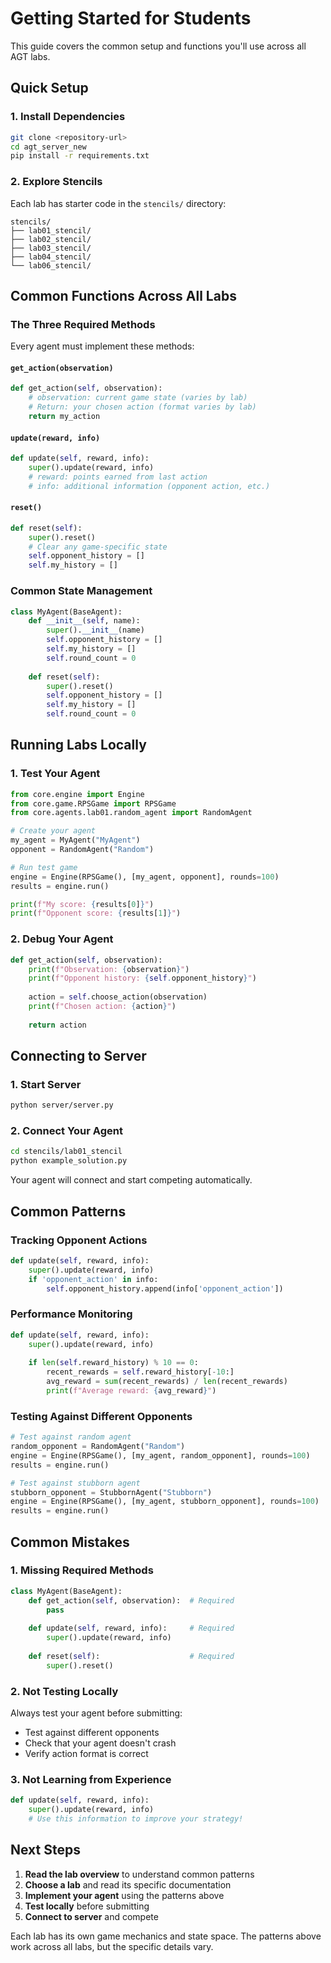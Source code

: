 # Getting Started for Students

This guide covers the common setup and functions you'll use across all AGT labs.

## Quick Setup

### 1. Install Dependencies
```bash
git clone <repository-url>
cd agt_server_new
pip install -r requirements.txt
```

### 2. Explore Stencils
Each lab has starter code in the `stencils/` directory:
```
stencils/
├── lab01_stencil/
├── lab02_stencil/
├── lab03_stencil/
├── lab04_stencil/
└── lab06_stencil/
```

## Common Functions Across All Labs

### The Three Required Methods

Every agent must implement these methods:

#### `get_action(observation)`
```python
def get_action(self, observation):
    # observation: current game state (varies by lab)
    # Return: your chosen action (format varies by lab)
    return my_action
```

#### `update(reward, info)`
```python
def update(self, reward, info):
    super().update(reward, info)
    # reward: points earned from last action
    # info: additional information (opponent action, etc.)
```

#### `reset()`
```python
def reset(self):
    super().reset()
    # Clear any game-specific state
    self.opponent_history = []
    self.my_history = []
```

### Common State Management

```python
class MyAgent(BaseAgent):
    def __init__(self, name):
        super().__init__(name)
        self.opponent_history = []
        self.my_history = []
        self.round_count = 0
    
    def reset(self):
        super().reset()
        self.opponent_history = []
        self.my_history = []
        self.round_count = 0
```

## Running Labs Locally

### 1. Test Your Agent
```python
from core.engine import Engine
from core.game.RPSGame import RPSGame
from core.agents.lab01.random_agent import RandomAgent

# Create your agent
my_agent = MyAgent("MyAgent")
opponent = RandomAgent("Random")

# Run test game
engine = Engine(RPSGame(), [my_agent, opponent], rounds=100)
results = engine.run()

print(f"My score: {results[0]}")
print(f"Opponent score: {results[1]}")
```

### 2. Debug Your Agent
```python
def get_action(self, observation):
    print(f"Observation: {observation}")
    print(f"Opponent history: {self.opponent_history}")
    
    action = self.choose_action(observation)
    print(f"Chosen action: {action}")
    
    return action
```

## Connecting to Server

### 1. Start Server
```bash
python server/server.py
```

### 2. Connect Your Agent
```bash
cd stencils/lab01_stencil
python example_solution.py
```

Your agent will connect and start competing automatically.

## Common Patterns

### Tracking Opponent Actions
```python
def update(self, reward, info):
    super().update(reward, info)
    if 'opponent_action' in info:
        self.opponent_history.append(info['opponent_action'])
```

### Performance Monitoring
```python
def update(self, reward, info):
    super().update(reward, info)
    
    if len(self.reward_history) % 10 == 0:
        recent_rewards = self.reward_history[-10:]
        avg_reward = sum(recent_rewards) / len(recent_rewards)
        print(f"Average reward: {avg_reward}")
```

### Testing Against Different Opponents
```python
# Test against random agent
random_opponent = RandomAgent("Random")
engine = Engine(RPSGame(), [my_agent, random_opponent], rounds=100)
results = engine.run()

# Test against stubborn agent
stubborn_opponent = StubbornAgent("Stubborn")
engine = Engine(RPSGame(), [my_agent, stubborn_opponent], rounds=100)
results = engine.run()
```

## Common Mistakes

### 1. Missing Required Methods
```python
class MyAgent(BaseAgent):
    def get_action(self, observation):  # Required
        pass
    
    def update(self, reward, info):     # Required
        super().update(reward, info)
    
    def reset(self):                    # Required
        super().reset()
```

### 2. Not Testing Locally
Always test your agent before submitting:
- Test against different opponents
- Check that your agent doesn't crash
- Verify action format is correct

### 3. Not Learning from Experience
```python
def update(self, reward, info):
    super().update(reward, info)
    # Use this information to improve your strategy!
```

## Next Steps

1. **Read the lab overview** to understand common patterns
2. **Choose a lab** and read its specific documentation
3. **Implement your agent** using the patterns above
4. **Test locally** before submitting
5. **Connect to server** and compete

Each lab has its own game mechanics and state space. The patterns above work across all labs, but the specific details vary. 